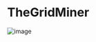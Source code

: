# TheGridMiner

![image](https://github.com/user-attachments/assets/1ff9a424-e7b9-4abc-ac35-dae4c37edeeb)
